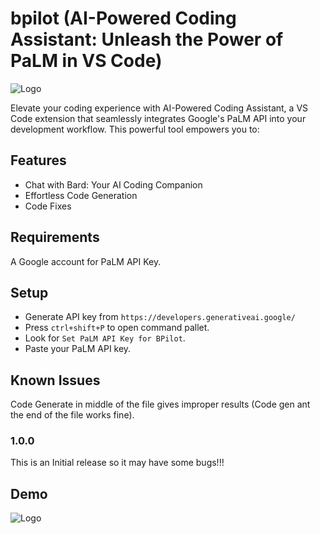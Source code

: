 # bpilot (AI-Powered Coding Assistant: Unleash the Power of PaLM in VS Code)



![Logo](https://i.ibb.co/yBVXh1P/ai-robot-icon.png)


Elevate your coding experience with AI-Powered Coding Assistant, a VS Code extension that seamlessly integrates Google's PaLM API into your development workflow. This powerful tool empowers you to:

## Features

* Chat with Bard: Your AI Coding Companion
* Effortless Code Generation
* Code Fixes


## Requirements

A Google account for PaLM API Key.

## Setup

* Generate API key from `https://developers.generativeai.google/`
* Press `ctrl+shift+P` to open command pallet.
* Look for `Set PaLM API Key for BPilot`.
* Paste your PaLM API key.

## Known Issues

Code Generate in middle of the file gives improper results (Code gen ant the end of the file works fine).


### 1.0.0

This is an Initial release so it may have some bugs!!!

## Demo

![Logo](https://i.ibb.co/8NkqYdW/bpilot-extension.gif)